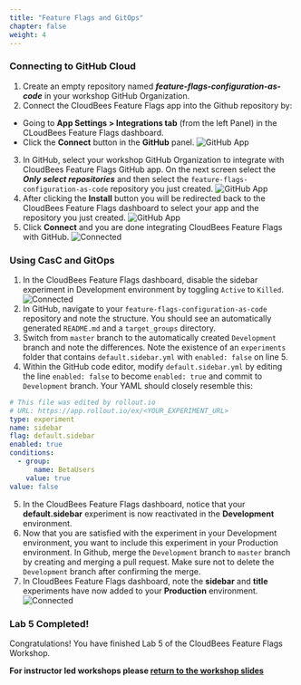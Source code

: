 ```yaml
---
title: "Feature Flags and GitOps"
chapter: false
weight: 4
--- 
```


### Connecting to GitHub Cloud
1. Create an empty repository named ***feature-flags-configuration-as-code*** in your workshop GitHub Organization. 
2. Connect the CloudBees Feature Flags app into the Github repository by:
  - Going to **App Settings > Integrations tab** (from the left Panel) in the CLoudBees Feature Flags dashboard.
  - Click the **Connect** button in the **GitHub** panel. ![GitHub App](images/app-integrations.png?width=50pc)
3. In GitHub, select your workshop GitHub Organization to integrate with CloudBees Feature Flags GitHub app. On the next screen select the ***Only select repositories*** and then select the `feature-flags-configuration-as-code` repository you just created. ![GitHub App](images/github-app-repo.png?width=50pc)
4. After clicking the **Install** button you will be redirected back to the CloudBees Feature Flags dashboard to select your app and the repository you just created. ![GitHub App](images/github-rollout-confirmation.png?width=50pc) 
5. Click **Connect** and you are done integrating CloudBees Feature Flags with GitHub. ![Connected](images/connected.png?width=50pc) 

### Using CasC and GitOps
1. In the CloudBees Feature Flags dashboard, disable the sidebar experiment in Development environment by toggling `Active` to `Killed`. ![Connected](images/sidebar_killed.png?width=50pc)
2. In GitHub, navigate to your `feature-flags-configuration-as-code` repository and note the structure. You should see an automatically generated `README.md` and a `target_groups` directory.
3. Switch from `master` branch to the automatically created `Development` branch and note the differences. Note the existence of an `experiments` folder that contains `default.sidebar.yml` with `enabled: false` on line 5.
4. Within the GitHub code editor, modify `default.sidebar.yml` by editing the line `enabled: false` to become `enabled: true` and commit to `Development` branch. Your YAML should closely resemble this:

```YAML
# This file was edited by rollout.io
# URL: https://app.rollout.io/ex/<YOUR_EXPERIMENT_URL>
type: experiment
name: sidebar
flag: default.sidebar
enabled: true
conditions:
  - group:
      name: BetaUsers
    value: true
value: false
```
5. In the CloudBees Feature Flags dashboard, notice that your **default.sidebar** experiment is now reactivated in the **Development** environment.
6. Now that you are satisfied with the experiment in your Development environment, you want to include this experiment in your Production environment. In Github, merge the `Development` branch to `master` branch by creating and merging a pull request. Make sure not to delete the `Development` branch after confirming the merge.
7. In CloudBees Feature Flags dashboard, note the **sidebar** and **title** experiments have now added to your **Production** environment. ![Connected](images/production_sidebar.png?width=50pc)

### Lab 5 Completed!
Congratulations! You have finished Lab 5 of the CloudBees Feature Flags Workshop.

**For instructor led workshops please <a href="https://cloudbees-days.github.io/cloudbees-field-workshops/cloudbees-feature-flags/#33">return to the workshop slides</a>**

